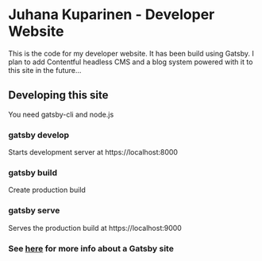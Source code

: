 # Juhana Kuparinen - Developer Website

This is the code for my developer website. It has been build using Gatsby.
I plan to add Contentful headless CMS and a blog system powered with it to this site in the future...

## Developing this site

You need gatsby-cli and node.js

### gatsby develop

Starts development server at https://localhost:8000

### gatsby build

Create production build

### gatsby serve

Serves the production build at https://localhost:9000

### See [here](./GATSBY.md) for more info about a Gatsby site